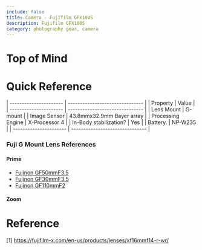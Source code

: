 ```yaml
---
include: false
title: Camera - Fujifilm GFX100S 
description: Fujifilm GFX100S
category: photography gear, camera
---
```


# Top of Mind

# Quick Reference

| ---------------------- | ------------------------------- |
| Property               | Value                           |
| ---------------------- | ------------------------------- |
| Lens Mount             | G-mount                         |
| Image Sensor           | 43.8mmx32.9mm Bayer array       |
| Processing Engine      | X-Processor 4                   |
| In-Body stabilization? | Yes                             |
| Battery.               | NP-W235                         |
| ---------------------- | ------------------------------- |


### Fuji G Mount Lens References

#### Prime
- [Fujinon GF50mmF3.5](photogear/fujinon-gf50mmf35-r-lm-wr.md)
- [Fujinon GF30mmF3.5](photogear/fujinon-gf30mmf35-r-wr.md)
- [Fujinon GF110mmF2](photogear/fujinon-gf110mmf2-r-lm-wr.md)

#### Zoom


# Reference

[1] https://fujifilm-x.com/en-us/products/lenses/xf16mmf14-r-wr/
